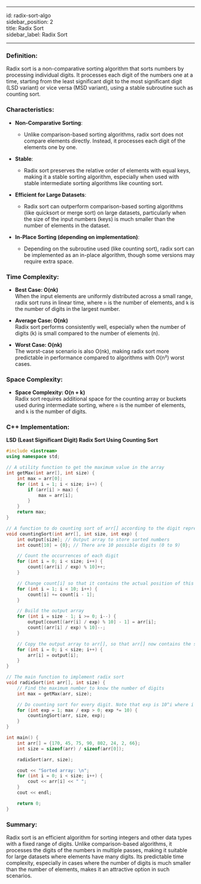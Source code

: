 
---

id: radix-sort-algo  
sidebar_position: 2  
title: Radix Sort  
sidebar_label: Radix Sort  

---

### Definition:

Radix sort is a non-comparative sorting algorithm that sorts numbers by processing individual digits. It processes each digit of the numbers one at a time, starting from the least significant digit to the most significant digit (LSD variant) or vice versa (MSD variant), using a stable subroutine such as counting sort.

### Characteristics:

- **Non-Comparative Sorting**:
  - Unlike comparison-based sorting algorithms, radix sort does not compare elements directly. Instead, it processes each digit of the elements one by one.

- **Stable**:
  - Radix sort preserves the relative order of elements with equal keys, making it a stable sorting algorithm, especially when used with stable intermediate sorting algorithms like counting sort.

- **Efficient for Large Datasets**:
  - Radix sort can outperform comparison-based sorting algorithms (like quicksort or merge sort) on large datasets, particularly when the size of the input numbers (keys) is much smaller than the number of elements in the dataset.

- **In-Place Sorting (depending on implementation)**:
  - Depending on the subroutine used (like counting sort), radix sort can be implemented as an in-place algorithm, though some versions may require extra space.

### Time Complexity:

- **Best Case: O(nk)**  
  When the input elements are uniformly distributed across a small range, radix sort runs in linear time, where `n` is the number of elements, and `k` is the number of digits in the largest number.

- **Average Case: O(nk)**  
  Radix sort performs consistently well, especially when the number of digits (k) is small compared to the number of elements (n).

- **Worst Case: O(nk)**  
  The worst-case scenario is also O(nk), making radix sort more predictable in performance compared to algorithms with O(n²) worst cases.

### Space Complexity:

- **Space Complexity: O(n + k)**  
  Radix sort requires additional space for the counting array or buckets used during intermediate sorting, where `n` is the number of elements, and `k` is the number of digits.

### C++ Implementation:

**LSD (Least Significant Digit) Radix Sort Using Counting Sort**

```cpp
#include <iostream>
using namespace std;

// A utility function to get the maximum value in the array
int getMax(int arr[], int size) {
    int max = arr[0];
    for (int i = 1; i < size; i++) {
        if (arr[i] > max) {
            max = arr[i];
        }
    }
    return max;
}

// A function to do counting sort of arr[] according to the digit represented by exp
void countingSort(int arr[], int size, int exp) {
    int output[size]; // Output array to store sorted numbers
    int count[10] = {0}; // There are 10 possible digits (0 to 9)

    // Count the occurrences of each digit
    for (int i = 0; i < size; i++) {
        count[(arr[i] / exp) % 10]++;
    }

    // Change count[i] so that it contains the actual position of this digit in output[]
    for (int i = 1; i < 10; i++) {
        count[i] += count[i - 1];
    }

    // Build the output array
    for (int i = size - 1; i >= 0; i--) {
        output[count[(arr[i] / exp) % 10] - 1] = arr[i];
        count[(arr[i] / exp) % 10]--;
    }

    // Copy the output array to arr[], so that arr[] now contains the sorted numbers
    for (int i = 0; i < size; i++) {
        arr[i] = output[i];
    }
}

// The main function to implement radix sort
void radixSort(int arr[], int size) {
    // Find the maximum number to know the number of digits
    int max = getMax(arr, size);

    // Do counting sort for every digit. Note that exp is 10^i where i is the current digit position
    for (int exp = 1; max / exp > 0; exp *= 10) {
        countingSort(arr, size, exp);
    }
}

int main() {
    int arr[] = {170, 45, 75, 90, 802, 24, 2, 66};
    int size = sizeof(arr) / sizeof(arr[0]);

    radixSort(arr, size);

    cout << "Sorted array: \n";
    for (int i = 0; i < size; i++) {
        cout << arr[i] << " ";
    }
    cout << endl;

    return 0;
}
```

### Summary:

Radix sort is an efficient algorithm for sorting integers and other data types with a fixed range of digits. Unlike comparison-based algorithms, it processes the digits of the numbers in multiple passes, making it suitable for large datasets where elements have many digits. Its predictable time complexity, especially in cases where the number of digits is much smaller than the number of elements, makes it an attractive option in such scenarios.
